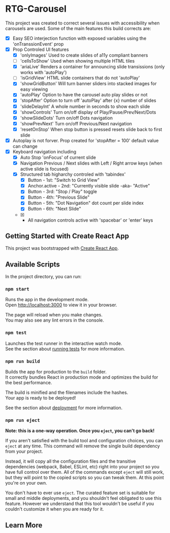 # RTG-Carousel

This project was created to correct several issues with accessibility when carousels are used. Some of the main features this build corrects are:

- [x] Easy SEO interjection function with exposed variables using the 'onTranssionEvent' prop
- [x] Prop Controled UI features
    - [x] 'onlyImages' Used to create slides of a11y compliant banners
    - [ ] 'cellsToShow' Used when showing multiple HTML tiles
    - [x] 'ariaLive' Renders a container for announcing slide transissions (only works with 'autoPlay')
    - [ ] 'isGridView' HTML slide containers that do not 'autoPlay'
    - [x] 'showGridButton' Will turn banner sliders into stacked images for easy viewing
    - [x] 'autoPlay' Option to have the carousel auto play slides or not
    - [x] 'stopAfter' Option to turn off 'autoPlay' after {x} number of slides
    - [x] 'slideDelayInt' A whole number in seconds to show each slide
    - [x] 'showControls' Turn on/off display of Play/Pause/Prev/Next/Dots
    - [x] 'showSlideDots' Turn on/off Dots navigation
    - [x] 'showPrevNext' Turn on/off Previous/Next navigation
    - [x] 'resetOnStop' When stop button is pressed resets slide back to first slide
- [x] Autoplay is not forver. Prop created for 'stopAfter = 100' default value can change
- [x] Keyboard navigation including
    - [x] Auto Stop 'onFocus' of current slide
    - [x] Navigation Previous / Next slides with Left / Right arrow keys (when active slide is focused)
    - [x] Structured tab higharchy controled with 'tabindex'
        - [x] Button - 1st: "Switch to Grid View"
        - [x] Anchor.active - 2nd: "Currently visible slide -aka- "Active"
        - [x] Button - 3rd: "Stop / Play" toggle
        - [x] Button - 4th: "Previous Slide" 
        - [x] Button - 5th: "Dot Navigation" dot count per slide index
        - [x] Button - 6th: "Next Slide"
    - [x] - All navigation controls active with 'spacebar' or 'enter' keys

## Getting Started with Create React App

This project was bootstrapped with [Create React App](https://github.com/facebook/create-react-app).

## Available Scripts

In the project directory, you can run:

### `npm start`

Runs the app in the development mode.\
Open [http://localhost:3000](http://localhost:3000) to view it in your browser.

The page will reload when you make changes.\
You may also see any lint errors in the console.

### `npm test`

Launches the test runner in the interactive watch mode.\
See the section about [running tests](https://facebook.github.io/create-react-app/docs/running-tests) for more information.

### `npm run build`

Builds the app for production to the `build` folder.\
It correctly bundles React in production mode and optimizes the build for the best performance.

The build is minified and the filenames include the hashes.\
Your app is ready to be deployed!

See the section about [deployment](https://facebook.github.io/create-react-app/docs/deployment) for more information.

### `npm run eject`

**Note: this is a one-way operation. Once you `eject`, you can't go back!**

If you aren't satisfied with the build tool and configuration choices, you can `eject` at any time. This command will remove the single build dependency from your project.

Instead, it will copy all the configuration files and the transitive dependencies (webpack, Babel, ESLint, etc) right into your project so you have full control over them. All of the commands except `eject` will still work, but they will point to the copied scripts so you can tweak them. At this point you're on your own.

You don't have to ever use `eject`. The curated feature set is suitable for small and middle deployments, and you shouldn't feel obligated to use this feature. However we understand that this tool wouldn't be useful if you couldn't customize it when you are ready for it.

## Learn More
